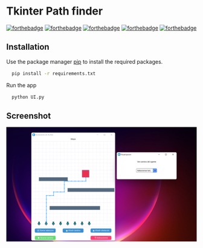 # Tkinter Path finder
[![forthebadge](https://forthebadge.com/images/badges/made-with-python.svg)](https://forthebadge.com) [![forthebadge](https://forthebadge.com/images/badges/contains-tasty-spaghetti-code.svg)](https://forthebadge.com) [![forthebadge](https://forthebadge.com/images/badges/it-works-why.svg)](https://forthebadge.com) [![forthebadge](https://forthebadge.com/images/badges/powered-by-coffee.svg)](https://forthebadge.com) [![forthebadge](https://forthebadge.com/images/badges/you-didnt-ask-for-this.svg)](https://forthebadge.com)

## Installation
Use the package manager [pip](https://pip.pypa.io/en/stable/) to install the required packages.

```bash
  pip install -r requirements.txt
```

Run the app

```bash
  python UI.py
```
## Screenshot

<div style="text-align:center">
  <img src="showcase/example_v2.png" alt="Descripción de la imagen" width=580px>
</div>